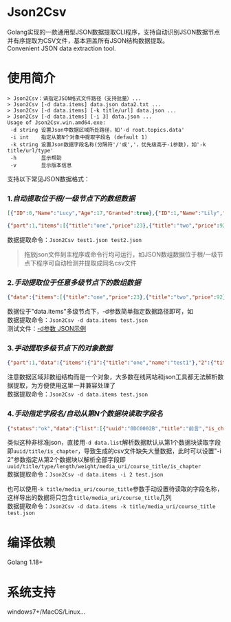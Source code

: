 # Json2Csv
Golang实现的一款通用型JSON数据提取CLI程序，支持自动识别JSON数据节点并有序提取为CSV文件，基本涵盖所有JSON结构数据提取。  
Convenient JSON data extraction tool.

# 使用简介
```
> Json2Csv：请指定JSON格式文件路径（支持批量）...
> Json2Csv [-d data.items] data.json data2.txt ...
> Json2Csv [-d data.items] [-k title/url] data.json ...
> Json2Csv [-d data.items] [-i 3] data.json ...
Usage of Json2Csv.win.amd64.exe:
 -d string 设置Json中数据区域所处路径，如'-d root.topics.data'
 -i int    指定从第N个对象中提取字段名 (default 1)
 -k string 设置Json数据字段名称(分隔符'/'或','，优先级高于-i参数)，如'-k title/url/type'
 -h        显示帮助
 -v        显示版本信息
```  

支持以下常见JSON数据格式：  
### 1.*自动提取位于根/一级节点下的数组数据*
```json
[{"ID":0,"Name":"Lucy","Age":17,"Granted":true},{"ID":1,"Name":"Lily","Age":20,"Granted":false}]

{"part":1,"items":[{"title":"one","price":23},{"title":"two","price":92},{"title":"three","price":5623}]}
```
数据提取命令：`Json2Csv test1.json test2.json`
> 拖放json文件到主程序或命令行均可运行，如JSON数组数据位于根/一级节点下程序可自动检测并提取成同名csv文件
### 2.*手动提取位于任意多级节点下的数组数据*
```json
{"data":{"items":[{"title":"one","price":23},{"title":"two","price":92},{"title":"three","price":5623}]}}
```
数据位于"data.items"多级节点下，-d参数简单指定数据路径即可，如  
数据提取命令：`Json2Csv -d data.items test.json`  
测试文件：[-d参数 JSON示例](https://danjuanfunds.com/djapi/v3/filter/fund?type=1&order_by=2y&size=200&page=1)   
### 3.*手动提取多级节点下的对象数据*  
```json
{"part":1,"data":{"items":{"1":{"title":"one","name":"test1"},"2":{"title":"two","name":"test2"},{"3":{"title":"three","name":"test3"}}}}
```  
注意数据区域非数组结构而是一个对象，大多数在线网站和json工具都无法解析数据提取，为方便使用这里一并兼容处理了  
数据提取命令：`Json2Csv -d data.items test.json`  
### 4.*手动指定字段名/自动从第N个数据块读取字段名*
```json
{"status":"ok","data":{"list":[{"uuid":"0DC0002B","title":"前言","is_chapter":1},{"uuid":"8743CB8D","title":"前言讲义","type":"document","length":90,"weight":1,"media_uri":"a6283c64\/document\/BrDM.doc","course_title":"2016年司考","is_chapter":0}]}}
```
类似这种非标准json，直接用`-d data.list`解析数据默认从第1个数据块读取字段即`uuid/title/is_chapter`，导致生成的csv文件缺失大量数据，此时可以设置"-i 2"参数指定从第2个数据块以解析全部字段即`uuid/title/type/length/weight/media_uri/course_title/is_chapter`  
数据提取命令：`Json2Csv -d data.items -i 2 test.json`  

也可以使用`-k title/media_uri/course_title`参数手动设置待读取的字段名称，这样导出的数据将只包含`title/media_uri/course_title`几列  
数据提取命令：`Json2Csv -d data.items -k title/media_uri/course_title test.json`  

# 编译依赖
Golang 1.18+

# 系统支持  
windows7+/MacOS/Linux...
